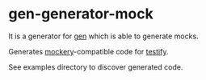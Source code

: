 # gen-generator-mock

It is a generator for [gen](https://github.com/cv21/gen) which is able to generate mocks.

Generates [mockery](https://github.com/vektra/mockery)-compatible code for [testify](https://github.com/stretchr/testify).

See examples directory to discover generated code.